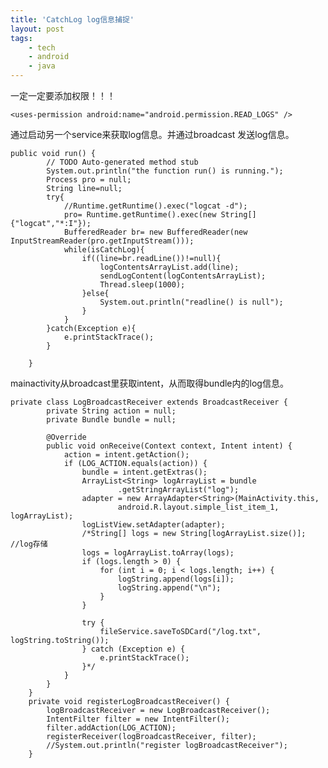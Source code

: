```yaml
---
title: 'CatchLog log信息捕捉'
layout: post
tags:
    - tech
    - android
    - java
---
```


一定一定要添加权限！！！

`<uses-permission android:name="android.permission.READ_LOGS" />`  

通过启动另一个service来获取log信息。并通过broadcast 发送log信息。
    
    public void run() {  
            // TODO Auto-generated method stub  
            System.out.println("the function run() is running.");  
            Process pro = null;  
            String line=null;  
            try{  
                //Runtime.getRuntime().exec("logcat -d");  
                pro= Runtime.getRuntime().exec(new String[] {"logcat","*:I"});  
                BufferedReader br= new BufferedReader(new InputStreamReader(pro.getInputStream()));  
                while(isCatchLog){  
                    if((line=br.readLine())!=null){  
                        logContentsArrayList.add(line);  
                        sendLogContent(logContentsArrayList);  
                        Thread.sleep(1000);  
                    }else{  
                        System.out.println("readline() is null");  
                    }  
                }  
            }catch(Exception e){  
                e.printStackTrace();  
            }  
              
        }  

mainactivity从broadcast里获取intent，从而取得bundle内的log信息。

    private class LogBroadcastReceiver extends BroadcastReceiver {       
            private String action = null;  
            private Bundle bundle = null;  
      
            @Override  
            public void onReceive(Context context, Intent intent) {  
                action = intent.getAction();  
                if (LOG_ACTION.equals(action)) {  
                    bundle = intent.getExtras();  
                    ArrayList<String> logArrayList = bundle  
                            .getStringArrayList("log");  
                    adapter = new ArrayAdapter<String>(MainActivity.this,  
                            android.R.layout.simple_list_item_1, logArrayList);  
                    logListView.setAdapter(adapter);  
                    /*String[] logs = new String[logArrayList.size()];           //log存储 
                    logs = logArrayList.toArray(logs); 
                    if (logs.length > 0) { 
                        for (int i = 0; i < logs.length; i++) { 
                            logString.append(logs[i]); 
                            logString.append("\n"); 
                        } 
                    } 
     
                    try { 
                        fileService.saveToSDCard("/log.txt", logString.toString()); 
                    } catch (Exception e) { 
                        e.printStackTrace(); 
                    }*/  
                }  
            }  
        }  
        private void registerLogBroadcastReceiver() {  
            logBroadcastReceiver = new LogBroadcastReceiver();  
            IntentFilter filter = new IntentFilter();  
            filter.addAction(LOG_ACTION);  
            registerReceiver(logBroadcastReceiver, filter);  
            //System.out.println("register logBroadcastReceiver");  
        }  